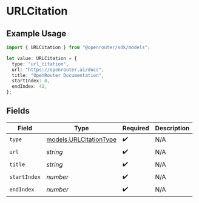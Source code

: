 # URLCitation

## Example Usage

```typescript
import { URLCitation } from "@openrouter/sdk/models";

let value: URLCitation = {
  type: "url_citation",
  url: "https://openrouter.ai/docs",
  title: "OpenRouter Documentation",
  startIndex: 0,
  endIndex: 42,
};
```

## Fields

| Field                                                  | Type                                                   | Required                                               | Description                                            |
| ------------------------------------------------------ | ------------------------------------------------------ | ------------------------------------------------------ | ------------------------------------------------------ |
| `type`                                                 | [models.URLCitationType](../models/urlcitationtype.md) | :heavy_check_mark:                                     | N/A                                                    |
| `url`                                                  | *string*                                               | :heavy_check_mark:                                     | N/A                                                    |
| `title`                                                | *string*                                               | :heavy_check_mark:                                     | N/A                                                    |
| `startIndex`                                           | *number*                                               | :heavy_check_mark:                                     | N/A                                                    |
| `endIndex`                                             | *number*                                               | :heavy_check_mark:                                     | N/A                                                    |